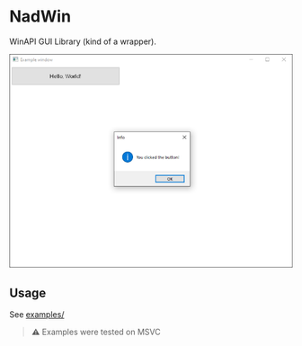 # NadWin

WinAPI GUI Library (kind of a wrapper).

![Example](./screen.png)

## Usage

See [examples/](examples/)

> ⚠️ Examples were tested on MSVC